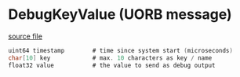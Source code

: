 # DebugKeyValue (UORB message)



[source file](https://github.com/PX4/PX4-Autopilot/blob/release/1.15/msg/DebugKeyValue.msg)

```c
uint64 timestamp		# time since system start (microseconds)
char[10] key			# max. 10 characters as key / name
float32 value			# the value to send as debug output

```
